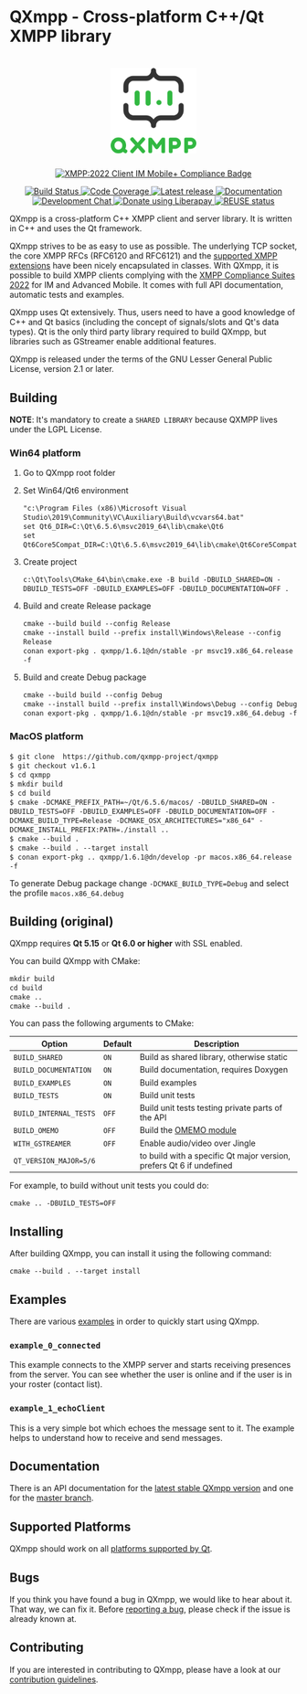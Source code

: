 <!--
SPDX-FileCopyrightText: 2009 Manjeet Dahiya <manjeetdahiya@gmail.com>

SPDX-License-Identifier: CC0-1.0
-->

# QXmpp - Cross-platform C++/Qt XMPP library

<h1 align="center">
<picture>
    <img alt="QXmpp logo" src="./logo.svg" height="150">
</picture>
</h1>
<p align="center">
    <a href="https://xmpp.org/extensions/xep-0459.html">
        <img alt="XMPP:2022 Client IM Mobile+ Compliance Badge" src="https://img.shields.io/badge/XMPP%3A2022%20Client-Core%20IM%20Mobile%2B-green">
    </a>
</p>
<p align="center">
    <a href="https://github.com/qxmpp-project/qxmpp/actions">
        <img alt="Build Status" src="https://github.com/qxmpp-project/qxmpp/workflows/tests/badge.svg">
    </a>
    <a href="https://codecov.io/gh/qxmpp-project/qxmpp">
        <img alt="Code Coverage" src="https://img.shields.io/codecov/c/github/qxmpp-project/qxmpp.svg">
    </a>
    <a href="https://github.com/qxmpp-project/qxmpp/releases/latest">
        <img alt="Latest release" src="https://img.shields.io/github/v/release/qxmpp-project/qxmpp">
    </a>
    <a href="https://doc.qxmpp.org/">
        <img alt="Documentation" src="https://img.shields.io/website?down_message=offline&label=documentation&up_message=online&url=https%3A%2F%2Fdoc.qxmpp.org%2F">
    </a>
    <a href="xmpp:qxmpp@muc.kaidan.im?join">
        <img alt="Development Chat" src="https://search.jabbercat.org/api/1.0/badge?address=qxmpp@muc.kaidan.im">
    </a>
    <a href="https://liberapay.com/QXmpp/donate">
        <img alt="Donate using Liberapay" src="https://img.shields.io/liberapay/patrons/QXmpp.svg?logo=liberapay">
    </a>
    <a href="https://api.reuse.software/info/github.com/qxmpp-project/qxmpp">
        <img alt="REUSE status" src="https://api.reuse.software/badge/github.com/qxmpp-project/qxmpp">
    </a>
</p>

QXmpp is a cross-platform C++ XMPP client and server library. It is written
in C++ and uses the Qt framework.

QXmpp strives to be as easy to use as possible. The underlying TCP socket, the core XMPP RFCs
(RFC6120 and RFC6121) and the [supported XMPP extensions][xeps] have been nicely encapsulated in
classes.
With QXmpp, it is possible to build XMPP clients complying with the
[XMPP Compliance Suites 2022][xmpp-compliance] for IM and Advanced Mobile.
It comes with full API documentation, automatic tests and examples.

QXmpp uses Qt extensively. Thus, users need to have a good knowledge of C++ and Qt basics
(including the concept of signals/slots and Qt's data types).
Qt is the only third party library required to build QXmpp, but libraries such as GStreamer enable
additional features.

QXmpp is released under the terms of the GNU Lesser General Public License, version 2.1 or later.

## Building

**NOTE**: It's mandatory to create a `SHARED LIBRARY` because QXMPP lives under the LGPL License.

### Win64 platform

1. Go to QXmpp root folder

2. Set Win64/Qt6 environment
    ```
    "c:\Program Files (x86)\Microsoft Visual Studio\2019\Community\VC\Auxiliary\Build\vcvars64.bat"
    set Qt6_DIR=C:\Qt\6.5.6\msvc2019_64\lib\cmake\Qt6
    set Qt6Core5Compat_DIR=C:\Qt\6.5.6\msvc2019_64\lib\cmake\Qt6Core5Compat
    ```
3. Create project
    ```
    c:\Qt\Tools\CMake_64\bin\cmake.exe -B build -DBUILD_SHARED=ON -DBUILD_TESTS=OFF -DBUILD_EXAMPLES=OFF -DBUILD_DOCUMENTATION=OFF .
    ```

4. Build and create Release package
    ```
    cmake --build build --config Release
    cmake --install build --prefix install\Windows\Release --config Release
    conan export-pkg . qxmpp/1.6.1@dn/stable -pr msvc19.x86_64.release -f
    ```

5. Build and create Debug package
    ```
    cmake --build build --config Debug
    cmake --install build --prefix install\Windows\Debug --config Debug
    conan export-pkg . qxmpp/1.6.1@dn/stable -pr msvc19.x86_64.debug -f
    ```

### MacOS platform
```
$ git clone  https://github.com/qxmpp-project/qxmpp
$ git checkout v1.6.1
$ cd qxmpp
$ mkdir build
$ cd build
$ cmake -DCMAKE_PREFIX_PATH=~/Qt/6.5.6/macos/ -DBUILD_SHARED=ON -DBUILD_TESTS=OFF -DBUILD_EXAMPLES=OFF -DBUILD_DOCUMENTATION=OFF -DCMAKE_BUILD_TYPE=Release -DCMAKE_OSX_ARCHITECTURES="x86_64" -DCMAKE_INSTALL_PREFIX:PATH=./install ..
$ cmake --build .
$ cmake --build . --target install
$ conan export-pkg .. qxmpp/1.6.1@dn/develop -pr macos.x86_64.release -f
```
To generate Debug package change ```-DCMAKE_BUILD_TYPE=Debug``` and select the profile ```macos.x86_64.debug```


## Building (original)

QXmpp requires **Qt 5.15** or **Qt 6.0 or higher** with SSL enabled.

You can build QXmpp with CMake:
```
mkdir build
cd build
cmake ..
cmake --build .
```

You can pass the following arguments to CMake:

Option | Default | Description
---|---|---
`BUILD_SHARED` | `ON` | Build as shared library, otherwise static
`BUILD_DOCUMENTATION` | `ON` | Build documentation, requires Doxygen
`BUILD_EXAMPLES` | `ON` | Build examples
`BUILD_TESTS` | `ON` | Build unit tests
`BUILD_INTERNAL_TESTS` | `OFF` | Build unit tests testing private parts of the API
`BUILD_OMEMO` | `OFF` | Build the [OMEMO module][omemo]
`WITH_GSTREAMER` | `OFF` | Enable audio/video over Jingle
`QT_VERSION_MAJOR=5/6` | | to build with a specific Qt major version, prefers Qt 6 if undefined

For example, to build without unit tests you could do:
```
cmake .. -DBUILD_TESTS=OFF
```

## Installing

After building QXmpp, you can install it using the following command:
```
cmake --build . --target install
```

## Examples

There are various [examples][examples] in order to quickly start using QXmpp.

### `example_0_connected`

This example connects to the XMPP server and starts receiving presences from the server.
You can see whether the user is online and if the user is in your roster (contact list).

### `example_1_echoClient`

This is a very simple bot which echoes the message sent to it.
The example helps to understand how to receive and send messages.

## Documentation

There is an API documentation for the [latest stable QXmpp version][qxmpp-documentation] and one
for the [master branch][qxmpp-master-documentation].

## Supported Platforms

QXmpp should work on all [platforms supported by Qt][supported-platforms].

## Bugs

If you think you have found a bug in QXmpp, we would like to hear about it.
That way, we can fix it.
Before [reporting a bug][issues], please check if the issue is already known at.

## Contributing

If you are interested in contributing to QXmpp, please have a look at our [contribution guidelines][contributing].

[xeps]: https://doc.qxmpp.org/qxmpp-1/xep.html
[contributing]: /CONTRIBUTING.md
[examples]: /examples
[issues]: https://github.com/qxmpp-project/qxmpp/issues
[omemo]: /src/omemo/README.md
[qxmpp-documentation]: https://doc.qxmpp.org
[qxmpp-master-documentation]: https://doc.qxmpp.org/qxmpp-dev/
[supported-platforms]: https://doc.qt.io/qt-5/supported-platforms.html
[xmpp-compliance]: https://xmpp.org/extensions/xep-0459.html

